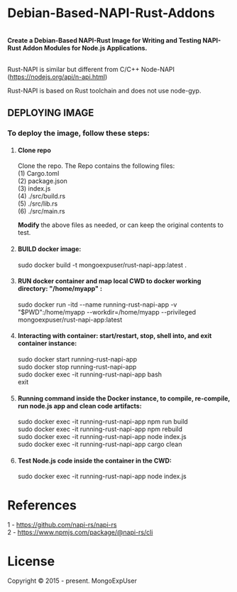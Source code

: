 # Debian-Based-NAPI-Rust-Addons

<br>
<strong>
Create a Debian-Based NAPI-Rust Image for Writing and Testing NAPI-Rust Addon Modules for Node.js Applications.
</strong>
<br><br>

Rust-NAPI is similar but different from  C/C++ Node-NAPI (https://nodejs.org/api/n-api.html) 

Rust-NAPI is based on Rust toolchain and does not use node-gyp. 


## DEPLOYING IMAGE

### To deploy the image, follow these steps:

1) #### Clone repo
    Clone the repo. 
    The Repo contains the following files: <br>
    (1)  Cargo.toml <br>
    (2)  package.json <br>
    (3)  index.js <br>
    (4)  ./src/build.rs <br>
    (5)  ./src/lib.rs <br>
    (6)  ./src/main.rs <br>

    <strong> Modify </strong> the  above files as needed, or can keep the original contents to test.
    
2) #### BUILD docker image: 
   sudo docker build -t  mongoexpuser/rust-napi-app:latest .
   
3) #### RUN docker container and map local CWD to docker working directory: "/home/myapp" : 
   sudo docker run -itd --name running-rust-napi-app -v "$PWD":/home/myapp --workdir=/home/myapp --privileged mongoexpuser/rust-napi-app:latest

4) #### Interacting with container: start/restart, stop, shell into, and exit container instance: 
   sudo docker start running-rust-napi-app <br>
   sudo docker stop running-rust-napi-app <br>
   sudo docker exec -it running-rust-napi-app bash <br>
   exit
   
5) #### Running command inside the Docker instance, to compile, re-compile, run node.js app and clean code artifacts:
   sudo docker exec -it running-rust-napi-app npm run build <br>
   sudo docker exec -it running-rust-napi-app npm rebuild <br>
   sudo docker exec -it running-rust-napi-app node index.js <br>
   sudo docker exec -it running-rust-napi-app cargo clean <br>

6) ####  Test Node.js code inside the container in the CWD:
   sudo docker exec -it running-rust-napi-app node index.js


# References
1 - https://github.com/napi-rs/napi-rs <br>
2 - https://www.npmjs.com/package/@napi-rs/cli <br>



# License

Copyright © 2015 - present. MongoExpUser
